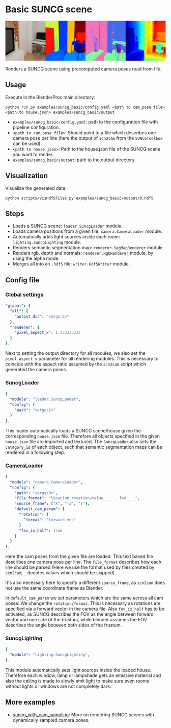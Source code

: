 # Basic SUNCG scene

![](output-summary.png)

Renders a SUNCG scene using precomputed camera poses read from file.

## Usage

Execute in the BlenderProc main directory:

```
python run.py examples/suncg_basic/config.yaml <path to cam_pose file> <path to house.json> examples/suncg_basic/output
```

* `examples/suncg_basic/config.yaml`: path to the configuration file with pipeline configuration.
* `<path to cam_pose file>`: Should point to a file which describes one camera pose per line (here the output of `scn2cam` from the `SUNCGToolbox` can be used).
* `<path to house.json>`: Path to the house.json file of the SUNCG scene you want to render.
* `examples/suncg_basic/output`: path to the output directory.

## Visualization

Visualize the generated data:

```
python scripts/visHdf5Files.py examples/suncg_basic/output/0.hdf5
```

## Steps

* Loads a SUNCG scene: `loader.SuncgLoader` module.
* Loads camera positions from a given file: `camera.CameraLoader` module.
* Automatically adds light sources inside each room: `lighting.SuncgLighting` module.
* Renders semantic segmentation map: `renderer.SegMapRenderer` module.
* Renders rgb, depth and normals: `renderer.RgbRenderer` module, by using the alpha mode.
* Merges all into an `.hdf5` file: `writer.Hdf5Writer` module.

## Config file

### Global settings

```yaml
"global": {
  "all": {
    "output_dir": "<args:2>"
  },
  "renderer": {
    "pixel_aspect_x": 1.333333333
  }
},
```

Next to setting the output directory for all modules, we also set the `pixel_aspect_x` parameter for all rendering modules.
This is necessary to coincide with the aspect ratio assumed by the `scn2cam` script which generated the camera poses.  

### SuncgLoader

```yaml
{
  "module": "loader.SuncgLoader",
  "config": {
    "path": "<args:1>"
  }
},
```

This loader automatically loads a SUNCG scene/house given the corresponding `house.json` file. 
Therefore all objects specified in the given `house.json` file are imported and textured.
The `SuncgLoader` also sets the `category_id` of each object, such that semantic segmentation maps can be rendered in a following step.

### CameraLoader

```yaml
{
  "module": "camera.CameraLoader",
  "config": {
    "path": "<args:0>",
    "file_format": "location rotation/value _ _ _ fov _ _",
    "source_frame": ["X", "-Z", "Y"],
    "default_cam_param": {
      "rotation": {
        "format": "forward_vec"
      }
      "fov_is_half": true
    }
  }
},
```

Here the cam poses from the given file are loaded. 
This text based file describes one camera pose per line.
The `file_format` describes how each line should be parsed (Here we use the format used by files created by `scn2cam`; `_` denotes values which should be skipped).

It's also necessary here to specify a different `source_frame`, as `scn2cam` does not use the same coordinate frame as Blender.

In `default_cam_param` we set parameters which are the same across all cam poses: 
We change the `rotation/format`. This is necessary as rotations are specified via a forward vector in the camera file. 
Also `fov_is_half` has to be activated, as SUNCG describes the FOV as the angle between forward vector and one side of the frustum, while blender assumes the FOV describes the angle between both sides of the frustum.

### SuncgLighting

```yaml
{
  "module": "lighting.SuncgLighting",
},
```

This module automatically sets light sources inside the loaded house.
Therefore each window, lamp or lampshade gets an emissive material and also the ceiling is made to slowly emit light to make sure even rooms without lights or windows are not completely dark.

## More examples

* [suncg_with_cam_sampling](../suncg_with_cam_sampling): More on rendering SUNCG scenes with dynamically sampled camera poses.
